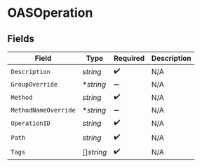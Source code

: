 # OASOperation


## Fields

| Field                | Type                 | Required             | Description          |
| -------------------- | -------------------- | -------------------- | -------------------- |
| `Description`        | *string*             | :heavy_check_mark:   | N/A                  |
| `GroupOverride`      | **string*            | :heavy_minus_sign:   | N/A                  |
| `Method`             | *string*             | :heavy_check_mark:   | N/A                  |
| `MethodNameOverride` | **string*            | :heavy_minus_sign:   | N/A                  |
| `OperationID`        | *string*             | :heavy_check_mark:   | N/A                  |
| `Path`               | *string*             | :heavy_check_mark:   | N/A                  |
| `Tags`               | []*string*           | :heavy_check_mark:   | N/A                  |